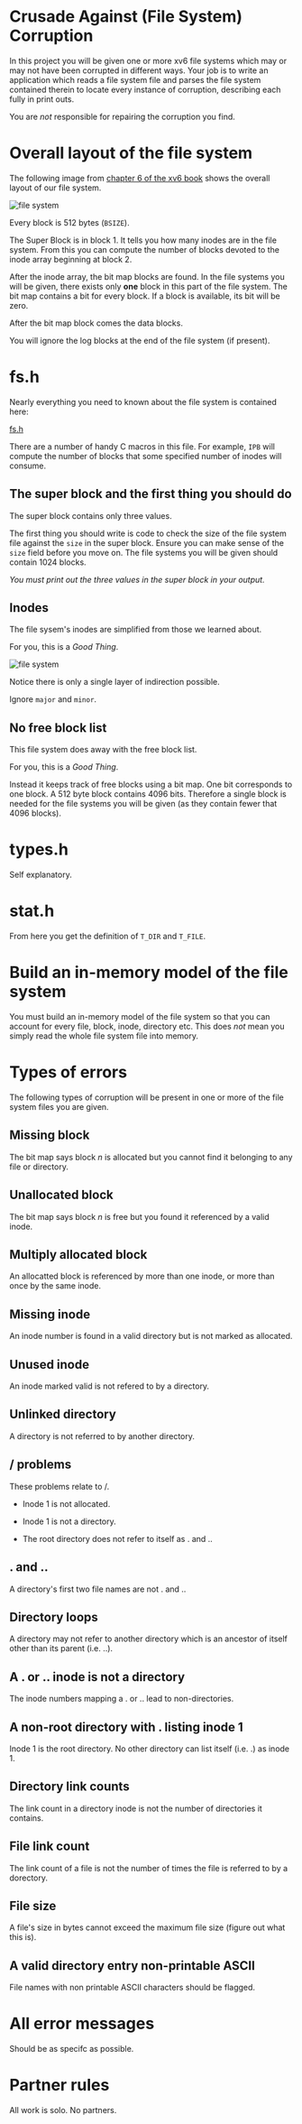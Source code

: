 # Crusade Against (File System) Corruption

In this project you will be given one or more xv6 file systems which may or may not have been corrupted in different ways. Your job is to write an application which reads a file system file and parses the file system contained therein to locate every instance of corruption, describing each fully in print outs.

You are *not* responsible for repairing the corruption you find.

# Overall layout of the file system

The following image from [chapter 6 of the xv6 book](http://pekopeko11.sakura.ne.jp/unix_v6/xv6-book/en/File_system.html) shows the overall layout of our file system.

![file system](./F6-2.png)

Every block is 512 bytes (```BSIZE```).

The Super Block is in block 1. It tells you how many inodes are in the file system. From this you can compute the number of blocks devoted to the inode array beginning at block 2.

After the inode array, the bit map blocks are found. In the file systems you will be given, there exists only **one** block in this part of the file system. The bit map contains a bit for every block. If a block is available, its bit will be zero.

After the bit map block comes the data blocks.

You will ignore the log blocks at the end of the file system (if present).

# fs.h

Nearly everything you need to known about the file system is contained here:

[fs.h](./fs.h)

There are a number of handy C macros in this file. For example, ```IPB``` will compute the number of blocks that some specified number of inodes will consume.

## The super block and the first thing you should do

The super block contains only three values.

The first thing you should write is code to check the size of the file system file against the ```size``` in the super block. Ensure you can make sense of the ```size``` field before you move on. The file systems you will be given should contain 1024 blocks.

*You must print out the three values in the super block in your output.*

## Inodes

The file sysem's inodes are simplified from those we learned about.

For you, this is a *Good Thing*.

![file system](./F6-4.png)

Notice there is only a single layer of indirection possible.

Ignore ```major``` and ```minor```.


## No free block list

This file system does away with the free block list. 

For you, this is a *Good Thing*.

Instead it keeps track of free blocks using a bit map. One bit corresponds to one block. A 512 byte block contains 4096 bits. Therefore a single block is needed for the file systems you will be given (as they contain fewer that 4096 blocks).

# types.h

Self explanatory.

# stat.h

From here you get the definition of ```T_DIR``` and ```T_FILE```.

# Build an in-memory model of the file system

You must build an in-memory model of the file system so that you can account for every file, block, inode, directory etc. This does *not* mean you simply read the whole file system file into memory.

# Types of errors

The following types of corruption will be present in one or more of the file system files you are given.

## Missing block

The bit map says block *n* is allocated but you cannot find it belonging to  any file or directory.

## Unallocated block

The bit map says block *n* is free but you found it referenced by a valid inode.

## Multiply allocated block

An allocatted block is referenced by more than one inode, or more than once by the same inode.

## Missing inode

An inode number is found in a valid directory but is not marked as allocated.

## Unused inode

An inode marked valid is not refered to by a directory.

## Unlinked directory

A directory is not referred to by another directory.

## / problems

These problems relate to /.

- Inode 1 is not allocated.

- Inode 1 is not a directory.

- The root directory does not refer to itself as . and ..

## . and ..

A directory's first two file names are not . and ..

## Directory loops

A directory may not refer to another directory which is an ancestor of itself other than its parent (i.e. ..).

## A . or .. inode is not a directory

The inode numbers mapping a . or .. lead to non-directories. 

## A non-root directory with . listing inode 1

Inode 1 is the root directory. No other directory can list itself (i.e. .) as inode 1.

## Directory link counts

The link count in a directory inode is not the number of directories it contains. 

## File link count

The link count of a file is not the number of times the file is referred to by a dorectory.

## File size

A file's size in bytes cannot exceed the maximum file size (figure out what this is).

## A valid directory entry non-printable ASCII

File names with non printable ASCII characters should be flagged.

# All error messages 

Should be as specifc as possible. 

# Partner rules

All work is solo. No partners.



